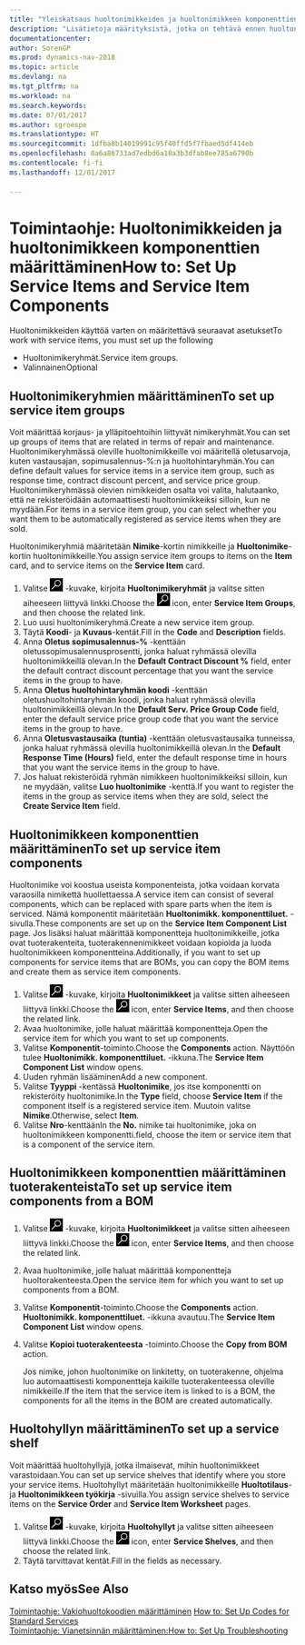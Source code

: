 ```yaml
---
title: "Yleiskatsaus huoltonimikkeiden ja huoltonimikkeen komponenttien määrityksistä"
description: "Lisätietoja määrityksistä, jotka on tehtävä ennen huoltonimikkeiden käyttöä. Esimerkiksi oletusarvot, kuten vastausaika, sopimusalennusprosentti ja huoltohintaryhmä, on määritettävä."
documentationcenter: 
author: SorenGP
ms.prod: dynamics-nav-2018
ms.topic: article
ms.devlang: na
ms.tgt_pltfrm: na
ms.workload: na
ms.search.keywords: 
ms.date: 07/01/2017
ms.author: sgroespe
ms.translationtype: HT
ms.sourcegitcommit: 1dfba8b14019991c95f40ffd5f7fbaed5df414eb
ms.openlocfilehash: 0a6a86733ad7edbd6a10a3b3dfab8ee785a6790b
ms.contentlocale: fi-fi
ms.lasthandoff: 12/01/2017

---
```

# <a name="how-to-set-up-service-items-and-service-item-components"></a><span data-ttu-id="a7326-103">Toimintaohje: Huoltonimikkeiden ja huoltonimikkeen komponenttien määrittäminen</span><span class="sxs-lookup"><span data-stu-id="a7326-103">How to: Set Up Service Items and Service Item Components</span></span>
<span data-ttu-id="a7326-104">Huoltonimikkeiden käyttöä varten on määritettävä seuraavat asetukset</span><span class="sxs-lookup"><span data-stu-id="a7326-104">To work with service items, you must set up the following</span></span>

* <span data-ttu-id="a7326-105">Huoltonimikeryhmät.</span><span class="sxs-lookup"><span data-stu-id="a7326-105">Service item groups.</span></span> 
* <span data-ttu-id="a7326-106">Valinnainen</span><span class="sxs-lookup"><span data-stu-id="a7326-106">Optional</span></span>

## <a name="to-set-up-service-item-groups"></a><span data-ttu-id="a7326-107">Huoltonimikeryhmien määrittäminen</span><span class="sxs-lookup"><span data-stu-id="a7326-107">To set up service item groups</span></span>
<span data-ttu-id="a7326-108">Voit määrittää korjaus- ja ylläpitoehtoihin liittyvät nimikeryhmät.</span><span class="sxs-lookup"><span data-stu-id="a7326-108">You can set up groups of items that are related in terms of repair and maintenance.</span></span> <span data-ttu-id="a7326-109">Huoltonimikeryhmässä oleville huoltonimikkeille voi määritellä oletusarvoja, kuten vastausajan, sopimusalennus-%:n ja huoltohintaryhmän.</span><span class="sxs-lookup"><span data-stu-id="a7326-109">You can define default values for service items in a service item group, such as response time, contract discount percent, and service price group.</span></span> <span data-ttu-id="a7326-110">Huoltonimikeryhmässä olevien nimikkeiden osalta voi valita, halutaanko, että ne rekisteröidään automaattisesti huoltonimikkeiksi silloin, kun ne myydään.</span><span class="sxs-lookup"><span data-stu-id="a7326-110">For items in a service item group, you can select whether you want them to be automatically registered as service items when they are sold.</span></span>  
  
<span data-ttu-id="a7326-111">Huoltonimikeryhmiä määritetään **Nimike**-kortin nimikkeille ja **Huoltonimike**-kortin huoltonimikkeille.</span><span class="sxs-lookup"><span data-stu-id="a7326-111">You assign service item groups to items on the **Item** card, and to service items on the **Service Item** card.</span></span>  
  
1. <span data-ttu-id="a7326-112">Valitse ![Etsi sivu tai raportti](media/ui-search/search_small.png "Etsi sivu tai raportti -kuvake") -kuvake, kirjoita **Huoltonimikeryhmät** ja valitse sitten aiheeseen liittyvä linkki.</span><span class="sxs-lookup"><span data-stu-id="a7326-112">Choose the ![Search for Page or Report](media/ui-search/search_small.png "Search for Page or Report icon") icon, enter **Service Item Groups**, and then choose the related link.</span></span>  
2. <span data-ttu-id="a7326-113">Luo uusi huoltonimikeryhmä.</span><span class="sxs-lookup"><span data-stu-id="a7326-113">Create a new service item group.</span></span>  
3. <span data-ttu-id="a7326-114">Täytä **Koodi**- ja **Kuvaus**-kentät.</span><span class="sxs-lookup"><span data-stu-id="a7326-114">Fill in the **Code** and **Description** fields.</span></span>  
4. <span data-ttu-id="a7326-115">Anna **Oletus sopimusalennus-%** -kenttään oletussopimusalennusprosentti, jonka haluat ryhmässä olevilla huoltonimikkeillä olevan.</span><span class="sxs-lookup"><span data-stu-id="a7326-115">In the **Default Contract Discount %** field, enter the default contract discount percentage that you want the service items in the group to have.</span></span>  
5. <span data-ttu-id="a7326-116">Anna **Oletus huoltohintaryhmän koodi** -kenttään oletushuoltohintaryhmän koodi, jonka haluat ryhmässä olevilla huoltonimikkeillä olevan.</span><span class="sxs-lookup"><span data-stu-id="a7326-116">In the **Default Serv. Price Group Code** field, enter the default service price group code that you want the service items in the group to have.</span></span>  
6. <span data-ttu-id="a7326-117">Anna **Oletusvastausaika (tuntia)** -kenttään oletusvastausaika tunneissa, jonka haluat ryhmässä olevilla huoltonimikkeillä olevan.</span><span class="sxs-lookup"><span data-stu-id="a7326-117">In the **Default Response Time (Hours)** field, enter the default response time in hours that you want the service items in the group to have.</span></span>  
7. <span data-ttu-id="a7326-118">Jos haluat rekisteröidä ryhmän nimikkeen huoltonimikkeiksi silloin, kun ne myydään, valitse **Luo huoltonimike** -kenttä.</span><span class="sxs-lookup"><span data-stu-id="a7326-118">If you want to register the items in the group as service items when they are sold, select the **Create Service Item** field.</span></span>  

## <a name="to-set-up-service-item-components"></a><span data-ttu-id="a7326-119">Huoltonimikkeen komponenttien määrittäminen</span><span class="sxs-lookup"><span data-stu-id="a7326-119">To set up service item components</span></span>
<span data-ttu-id="a7326-120">Huoltonimike voi koostua useista komponenteista, jotka voidaan korvata varaosilla nimikettä huollettaessa.</span><span class="sxs-lookup"><span data-stu-id="a7326-120">A service item can consist of several components, which can be replaced with spare parts when the item is serviced.</span></span> <span data-ttu-id="a7326-121">Nämä komponentit määritetään **Huoltonimikk. komponenttiluet.** -sivulla.</span><span class="sxs-lookup"><span data-stu-id="a7326-121">These components are set up on the **Service Item Component List** page.</span></span> <span data-ttu-id="a7326-122">Jos lisäksi haluat määrittää komponentteja huoltonimikkeille, jotka ovat tuoterakenteita, tuoterakennenimikkeet voidaan kopioida ja luoda huoltonimikkeen komponentteina.</span><span class="sxs-lookup"><span data-stu-id="a7326-122">Additionally, if you want to set up components for service items that are BOMs, you can copy the BOM items and create them as service item components.</span></span> 
  
1. <span data-ttu-id="a7326-123">Valitse ![Etsi sivu tai raportti](media/ui-search/search_small.png "Etsi sivu tai raportti -kuvake") -kuvake, kirjoita **Huoltonimikkeet** ja valitse sitten aiheeseen liittyvä linkki.</span><span class="sxs-lookup"><span data-stu-id="a7326-123">Choose the ![Search for Page or Report](media/ui-search/search_small.png "Search for Page or Report icon") icon, enter **Service Items**, and then choose the related link.</span></span> 
2. <span data-ttu-id="a7326-124">Avaa huoltonimike, jolle haluat määrittää komponentteja.</span><span class="sxs-lookup"><span data-stu-id="a7326-124">Open the service item for which you want to set up components.</span></span>  
3. <span data-ttu-id="a7326-125">Valitse **Komponentit**-toiminto.</span><span class="sxs-lookup"><span data-stu-id="a7326-125">Choose the **Components** action.</span></span> <span data-ttu-id="a7326-126">Näyttöön tulee **Huoltonimikk. komponenttiluet.** -ikkuna.</span><span class="sxs-lookup"><span data-stu-id="a7326-126">The **Service Item Component List** window opens.</span></span>  
4. <span data-ttu-id="a7326-127">Uuden ryhmän lisääminen</span><span class="sxs-lookup"><span data-stu-id="a7326-127">Add a new component.</span></span>  
5. <span data-ttu-id="a7326-128">Valitse **Tyyppi** -kentässä **Huoltonimike**, jos itse komponentti on rekisteröity huoltonimike.</span><span class="sxs-lookup"><span data-stu-id="a7326-128">In the **Type** field, choose **Service Item** if the component itself is a registered service item.</span></span> <span data-ttu-id="a7326-129">Muutoin valitse **Nimike**.</span><span class="sxs-lookup"><span data-stu-id="a7326-129">Otherwise, select **Item**.</span></span>  
6. <span data-ttu-id="a7326-130">Valitse **Nro**-kenttään</span><span class="sxs-lookup"><span data-stu-id="a7326-130">In the **No.**</span></span> <span data-ttu-id="a7326-131">nimike tai huoltonimike, joka on huoltonimikkeen komponentti.</span><span class="sxs-lookup"><span data-stu-id="a7326-131">field, choose the item or service item that is a component of the service item.</span></span>  

## <a name="to-set-up-service-item-components-from-a-bom"></a><span data-ttu-id="a7326-132">Huoltonimikkeen komponenttien määrittäminen tuoterakenteista</span><span class="sxs-lookup"><span data-stu-id="a7326-132">To set up service item components from a BOM</span></span>
1.  <span data-ttu-id="a7326-133">Valitse ![Etsi sivu tai raportti](media/ui-search/search_small.png "Etsi sivu tai raportti -kuvake") -kuvake, kirjoita **Huoltonimikkeet** ja valitse sitten aiheeseen liittyvä linkki.</span><span class="sxs-lookup"><span data-stu-id="a7326-133">Choose the ![Search for Page or Report](media/ui-search/search_small.png "Search for Page or Report icon") icon, enter **Service Items**, and then choose the related link.</span></span>  
2. <span data-ttu-id="a7326-134">Avaa huoltonimike, jolle haluat määrittää komponentteja huoltorakenteesta.</span><span class="sxs-lookup"><span data-stu-id="a7326-134">Open the service item for which you want to set up components from a BOM.</span></span>  
3. <span data-ttu-id="a7326-135">Valitse **Komponentit**-toiminto.</span><span class="sxs-lookup"><span data-stu-id="a7326-135">Choose the **Components** action.</span></span> <span data-ttu-id="a7326-136">**Huoltonimikk. komponenttiluet.** -ikkuna avautuu.</span><span class="sxs-lookup"><span data-stu-id="a7326-136">The **Service Item Component List** window opens.</span></span>  
4. <span data-ttu-id="a7326-137">Valitse **Kopioi tuoterakenteesta** -toiminto.</span><span class="sxs-lookup"><span data-stu-id="a7326-137">Choose the **Copy from BOM** action.</span></span>  
  
    <span data-ttu-id="a7326-138">Jos nimike, johon huoltonimike on linkitetty, on tuoterakenne, ohjelma luo automaattisesti komponentteja kaikille tuoterakenteessa oleville nimikkeille.</span><span class="sxs-lookup"><span data-stu-id="a7326-138">If the item that the service item is linked to is a BOM, the components for all the items in the BOM are created automatically.</span></span>  

## <a name="to-set-up-a-service-shelf"></a><span data-ttu-id="a7326-139">Huoltohyllyn määrittäminen</span><span class="sxs-lookup"><span data-stu-id="a7326-139">To set up a service shelf</span></span>
<span data-ttu-id="a7326-140">Voit määrittää huoltohyllyjä, jotka ilmaisevat, mihin huoltonimikkeet varastoidaan.</span><span class="sxs-lookup"><span data-stu-id="a7326-140">You can set up service shelves that identify where you store your service items.</span></span> <span data-ttu-id="a7326-141">Huoltohyllyt määritetään huoltonimikkeille **Huoltotilaus**- ja **Huoltonimikkeen työkirja** -sivuilla.</span><span class="sxs-lookup"><span data-stu-id="a7326-141">You assign service shelves to service items on the **Service Order** and **Service Item Worksheet** pages.</span></span>  
  
1. <span data-ttu-id="a7326-142">Valitse ![Etsi sivu tai raportti](media/ui-search/search_small.png "Etsi sivu tai raportti -kuvake") -kuvake, kirjoita **Huoltohyllyt** ja valitse sitten aiheeseen liittyvä linkki.</span><span class="sxs-lookup"><span data-stu-id="a7326-142">Choose the ![Search for Page or Report](media/ui-search/search_small.png "Search for Page or Report icon") icon, enter **Service Shelves**, and then choose the related link.</span></span>
2. <span data-ttu-id="a7326-143">Täytä tarvittavat kentät.</span><span class="sxs-lookup"><span data-stu-id="a7326-143">Fill in the fields as necessary.</span></span>

## <a name="see-also"></a><span data-ttu-id="a7326-144">Katso myös</span><span class="sxs-lookup"><span data-stu-id="a7326-144">See Also</span></span>
<span data-ttu-id="a7326-145">[Toimintaohje: Vakiohuoltokoodien määrittäminen](service-how-setup-service-coding.md) </span><span class="sxs-lookup"><span data-stu-id="a7326-145">[How to: Set Up Codes for Standard Services](service-how-setup-service-coding.md) </span></span>  
[<span data-ttu-id="a7326-146">Toimintaohje: Vianetsinnän määrittäminen:</span><span class="sxs-lookup"><span data-stu-id="a7326-146">How to: Set Up Troubleshooting</span></span>](service-how-setup-troubleshooting.md)
